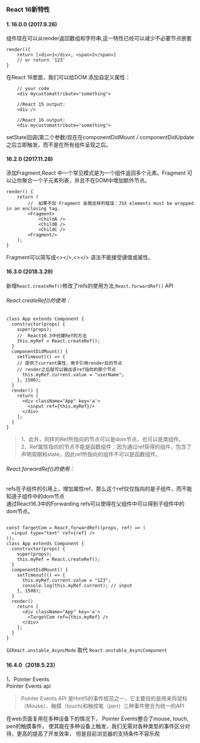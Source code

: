 ### React 16新特性
#### 1. 16.0.0 (2017.9.26)

组件现在可以从render返回数组和字符串,这一特性已经可以减少不必要节点嵌套 
```
render(){
    return [<div>1</div>, <span>2</span>]
    // or return '123'
}
```

在React 16里面，我们可以给DOM  添加自定义属性：
```
    // your code
    <div mycustomattribute="something">
    
    //React 15 output:
    <div />
    
    //React 16 output:
    <div mycustomattribute="something">
```

setState回调(第二个参数)现在在componentDidMount / componentDidUpdate之后立即触发，而不是在所有组件呈现之后。

#### 16.2.0 (2017.11.28)
添加Fragment,React 中一个常见模式是为一个组件返回多个元素。Fragment 可以让你聚合一个子元素列表，并且不在DOM中增加额外节点。
```
render() {
    return (
        //  如果不加 Fragment 会报这样的错误：JSX elements must be wrapped in an enclosing tag. 
        <Fragment>
            <ChildA />
            <ChildB />
            <ChildC />
        <Fragment/>
    );
}
```
Fragment可以简写成<></>,<></> 语法不能接受键值或属性。

#### 16.3.0 (2018.3.29)

新增`React.createRef()`修改了refs的使用方法,`React.forwardRef()` API


###### React.createRef()的使用：
```
class App extends Component {
  constructor(props) {
    super(props);
    //  React16.3中创建Ref的方法
    this.myRef = React.createRef();
  }
  componentDidMount() {
    setTimeout(() => {
    // 提供了current属性，用于引用render后的节点
    // render之后就可以输出该ref指向的那个节点
      this.myRef.current.value = "userName";
    }, 1500);
  }
  render() {
    return [
      <div className="App" key='a'>
        <input ref={this.myRef}/>
      </div>
    ];
  }
}

```
> 1、此外，同样的Ref所指向的节点可以是dom节点，也可以是类组件。  
> 2、Ref属性指向的节点不能是函数组件：因为通过ref获得的组件，包含了声明周期和state，因此ref所指向的组件不可以是函数组件。

###### React.forwardRef()的使用：
refs在子组件的引用上，增加属性ref，那么这个ref仅仅指向的是子组件，而不能知道子组件中的dom节点  
通过React16.3中的Forwarding refs可以使得在父组件中可以得到子组件中的dom节点。

```

const TargetCom = React.forwardRef((props, ref) => (
  <input type="text" ref={ref} />
));
class App extends Component {
  constructor(props) {
    super(props);
    this.myRef = React.createRef();
  }
  componentDidMount() {
    setTimeout(() => {
      this.myRef.current.value = "123";
      console.log(this.myRef.current); // input
    }, 1500);
  }
  render() 
    return [
      <div className="App" key='a'>
        <TargetCom ref={this.myRef} />
      </div>
    ];
  }
}

```

以`React.unstable_AsyncMode` 取代 `React.unstable_AsyncComponent`

#### 16.4.0（2018.5.23）

1、Pointer Events  
Pointer Events api
>Pointer Events API 是Hmtl5的事件规范之一，它主要目的是用来将鼠标（Mouse）、触摸（touch)和触控笔（pen）三种事件整合为统一的API

在web页面复用在多种设备下的情况下， Pointer Events整合了mouse, touch, pen的触摸事件， 使其能在多种设备上触发，我们无需对各种类型的事件区分对待，更高的提高了开发效率， 但是目前浏览器的支持条件不容乐观